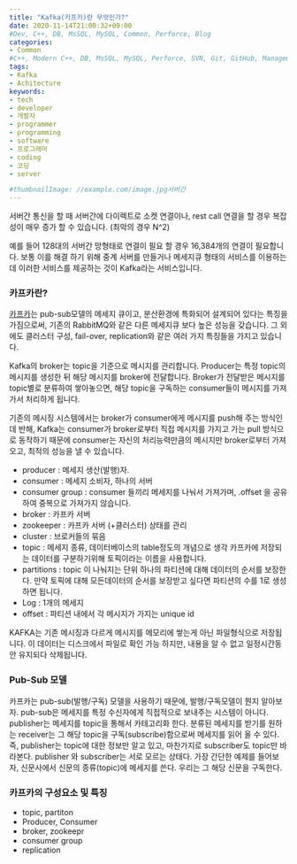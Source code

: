```yaml
---
title: "Kafka(카프카)란 무엇인가?"
date: 2020-11-14T21:00:32+09:00
#Dev, C++, DB, MsSQL, MySQL, Common, Perforce, Blog
categories:
- Common
#C++, Modern C++, DB, MsSQL, MySQL, Perforce, SVN, Git, GitHub, Management, Blog, Hugo, Architecture
tags:
- Kafka
- Achitecture
keywords:
- tech
- developer
- 개발자
- programmer
- programming
- software
- 프로그래머
- coding
- 코딩
- server

#thumbnailImage: //example.com/image.jpg서버간
---
```


서버간 통신을 할 때 서버간에 다이렉트로 소켓 연결이나, rest call 연결을 할 경우 복잡성이 매우 증가 할 수 있습니다. (최악의 경우 N^2)

예를 들어 128대의 서버간 망형태로 연결이 필요 할 경우 16,384개의 연결이 필요합니다. 보통 이를 해결 하기 위해 중계 서버를 만들거나 메세지큐 형태의 서비스를 이용하는데 이러한 서비스를 제공하는 것이 Kafka라는 서비스입니다.

<!--more-->

### 카프카란?

[카프카](https://www.redhat.com/ko/topics/integration/what-is-apache-kafka)는 pub-sub모델의 메세지 큐이고, 분산환경에 특화되어 설계되어 있다는 특징을 가짐으로써, 기존의 RabbitMQ와 같은 다른 메세지큐 보다 높은 성능을 갖습니다. 그 외에도 클러스터 구성, fail-over, replication와 같은 여러 가지 특징들을 가지고 있습니다.

Kafka의 broker는 topic을 기준으로 메시지를 관리합니다. Producer는 특정 topic의 메시지를 생성한 뒤 해당 메시지를 broker에 전달합니다. Broker가 전달받은 메시지를 topic별로 분류하여 쌓아놓으면, 해당 topic을 구독하는 consumer들이 메시지를 가져가서 처리하게 됩니다.

기존의 메시징 시스템에서는 broker가 consumer에게 메시지를 push해 주는 방식인데 반해, Kafka는 consumer가 broker로부터 직접 메시지를 가지고 가는 pull 방식으로 동작하기 때문에 consumer는 자신의 처리능력만큼의 메시지만 broker로부터 가져오고, 최적의 성능을 낼 수 있습니다.

- producer : 메세지 생산(발행)자.
- consumer : 메세지 소비자, 하나의 서버
- consumer group : consumer 들끼리 메세지를 나눠서 가져가며, .offset 을 공유하여 중복으로 가져가지 않습니다.
- broker : 카프카 서버
- zookeeper : 카프카 서버 (+클러스터) 상태를 관리
- cluster : 브로커들의 묶음
- topic : 메세지 종류, 데이터베이스의 table정도의 개념으로 생각 카프카에 저장되는 데이터를 구분하기위해 토픽이라는 이름을 사용합니다.
- partitions : topic 이 나눠지는 단위 하나의 파티션에 대해 데이터의 순서를 보장한다. 만약 토픽에 대해 모든데이터의 순서를 보장받고 싶다면 파티션의 수를 1로 생성하면 됩니다. 
- Log : 1개의 메세지
- offset : 파티션 내에서 각 메시지가 가지는 unique id

KAFKA는 기존 메시징과 다르게 메시지를 메모리에 쌓는게 아닌 파일형식으로 저장됩니다. 이 데이터는 디스크에서 파일로 확인 가능 하지만, 내용을 알 수 없고 일정시간동안 유지되다 삭제됩니다.



### Pub-Sub 모델

카프카는 pub-sub(발행/구독) 모델을 사용하기 때문에, 발행/구독모델이 뭔지 알아보자. pub-sub은 메세지를 특정 수신자에게 직접적으로 보내주는 시스템이 아니다. publisher는 메세지를 topic을 통해서 카테고리화 한다. 분류된 메세지를 받기를 원하는 receiver는 그 해당 topic을 구독(subscribe)함으로써 메세지를 읽어 올 수 있다. 즉, publisher는 topic에 대한 정보만 알고 있고, 마찬가지로 subscriber도 topic만 바라본다. publisher 와 subscriber는 서로 모르는 상태다. 가장 간단한 예제를 들어보자, 신문사에서 신문의 종류(topic)에 메세지를 쓴다. 우리는 그 해당 신문을 구독한다.



### 카프카의 구성요소 및 특징

- topic, partiton
- Producer, Consumer
- broker, zookeepr
- consumer group
- replication